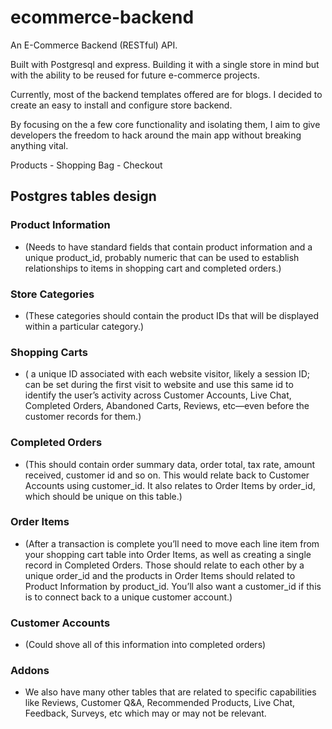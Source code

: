 # ecommerce-backend

An E-Commerce Backend (RESTful) API.

Built with Postgresql and express. Building it with a single store in mind but with the ability to be reused for future e-commerce projects.

Currently, most of the backend templates offered are for blogs. I decided to create an easy to install and configure store backend.

By focusing on the a few core functionality and isolating them, I aim to give developers the freedom to hack around the main app without breaking anything vital.

Products - Shopping Bag - Checkout

## Postgres tables design

### Product Information
 - (Needs to have standard fields that contain  product information and a unique product_id, probably numeric that can be used to establish relationships to items in shopping cart and completed orders.)

### Store Categories
 - (These categories should contain the product IDs that will be displayed within a particular category.)

### Shopping Carts
 - ( a unique ID associated with each website visitor, likely a session ID; can be set during  the first visit to website and use this same id to identify the user’s activity across Customer Accounts, Live Chat, Completed Orders, Abandoned Carts, Reviews, etc—even before the customer records for them.)

### Completed Orders
 - (This should contain order summary data, order total, tax rate, amount received, customer id and so on. This would relate back to Customer Accounts using customer_id. It also relates to Order Items by order_id, which should be unique on this table.)

### Order Items
 - (After a transaction is complete you’ll need to move each line item from your shopping cart table into Order Items, as well as creating a single record in Completed Orders. Those should relate to each other by a unique order_id and the products in Order Items should related to Product Information by product_id. You’ll also want a customer_id if this is to connect back to a unique customer account.)

### Customer Accounts
 - (Could shove all of this information into completed orders)

### Addons
 - We also have many other tables that are related to specific capabilities like Reviews, Customer Q&A, Recommended Products, Live Chat, Feedback, Surveys, etc which may or may not be relevant.
